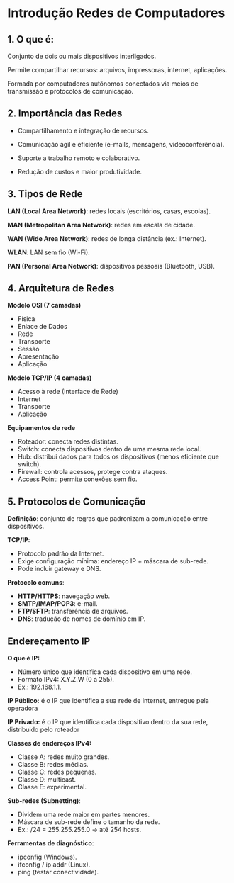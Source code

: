 # Introdução Redes de Computadores

## 1. O que é:

Conjunto de dois ou mais dispositivos interligados.

Permite compartilhar recursos: arquivos, impressoras, internet, aplicações.

Formada por computadores autônomos conectados via meios de transmissão e protocolos de comunicação.

## 2. Importância das Redes

- Compartilhamento e integração de recursos.

- Comunicação ágil e eficiente (e-mails, mensagens, videoconferência).

- Suporte a trabalho remoto e colaborativo.

- Redução de custos e maior produtividade.

## 3. Tipos de Rede

**LAN (Local Area Network)**: redes locais (escritórios, casas, escolas).

**MAN (Metropolitan Area Network)**: redes em escala de cidade.

**WAN (Wide Area Network)**: redes de longa distância (ex.: Internet).

**WLAN**: LAN sem fio (Wi-Fi).

**PAN (Personal Area Network)**: dispositivos pessoais (Bluetooth, USB).

## 4. Arquitetura de Redes

**Modelo OSI (7 camadas)**

- Física
- Enlace de Dados
- Rede
- Transporte
- Sessão
- Apresentação
- Aplicação

**Modelo TCP/IP (4 camadas)**

- Acesso à rede (Interface de Rede)
- Internet
- Transporte
- Aplicação

**Equipamentos de rede**

- Roteador: conecta redes distintas.
- Switch: conecta dispositivos dentro de uma mesma rede local.
- Hub: distribui dados para todos os dispositivos (menos eficiente que switch).
- Firewall: controla acessos, protege contra ataques.
- Access Point: permite conexões sem fio.

## 5. Protocolos de Comunicação

**Definição**: conjunto de regras que padronizam a comunicação entre dispositivos.

**TCP/IP**:

- Protocolo padrão da Internet.
- Exige configuração mínima: endereço IP + máscara de sub-rede.
- Pode incluir gateway e DNS.

**Protocolo comuns**:

- **HTTP/HTTPS**: navegação web.
- **SMTP/IMAP/POP3**: e-mail.
- **FTP/SFTP**: transferência de arquivos.
- **DNS**: tradução de nomes de domínio em IP.

## Endereçamento IP

**O que é IP:**

- Número único que identifica cada dispositivo em uma rede.
- Formato IPv4: X.Y.Z.W (0 a 255).
- Ex.: 192.168.1.1.


**IP Público:** é o IP que identifica a sua rede de internet, entregue pela operadora

**IP Privado:** é o IP que identifica cada dispositivo dentro da sua rede, distribuido pelo roteador


**Classes de endereços IPv4:**

- Classe A: redes muito grandes.
- Classe B: redes médias.
- Classe C: redes pequenas.
- Classe D: multicast.
- Classe E: experimental.

**Sub-redes (Subnetting)**:

- Dividem uma rede maior em partes menores.
- Máscara de sub-rede define o tamanho da rede.
- Ex.: /24 = 255.255.255.0 → até 254 hosts.

**Ferramentas de diagnóstico**:

- ipconfig (Windows).
- ifconfig / ip addr (Linux).
- ping (testar conectividade).